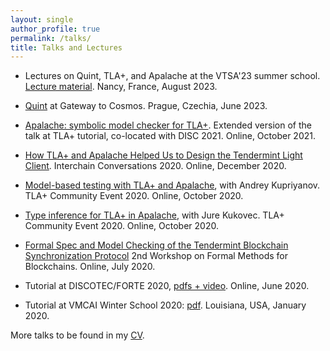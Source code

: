 ```yaml
---
layout: single
author_profile: true
permalink: /talks/
title: Talks and Lectures
---
```


- Lectures on Quint, TLA+, and Apalache at the VTSA'23 summer school.
  [Lecture material](https://konnov.github.io/vtsa23/). Nancy, France,
  August 2023.

- [Quint](https://www.youtube.com/watch?v=OZIX8rs-kOA&t=806s) at Gateway
  to Cosmos. Prague, Czechia, June 2023.

- [Apalache: symbolic model checker for TLA+](https://www.youtube.com/watch?v=Ml7d_3vlH88).
  Extended version of the talk at TLA+ tutorial, co-located with DISC 2021.
  Online, October 2021.

- [How TLA+ and Apalache Helped Us to Design the Tendermint Light Client](https://www.crowdcast.io/e/interchain-conversations-II/38).
  Interchain Conversations 2020. Online, December 2020.

- [Model-based testing with TLA+ and Apalache](https://youtu.be/aveoIMphzW8), with Andrey Kupriyanov.
  TLA+ Community Event 2020. Online, October 2020.

- [Type inference for TLA+ in Apalache](https://youtu.be/hnp25hmCMN8), with Jure Kukovec.
  TLA+ Community Event 2020. Online, October 2020.

- [Formal Spec and Model Checking of the Tendermint Blockchain Synchronization Protocol](https://youtu.be/h2Ovc1KWlXM)
  2nd Workshop on Formal Methods for Blockchains. Online, July 2020.

- Tutorial at DISCOTEC/FORTE 2020,
    [pdfs + video](https://www.discotec.org/2020/tutorials#parameterized-verification-with-byzantine-model-checker). Online, June 2020.

- Tutorial at VMCAI Winter School 2020:
   [pdf](./vmcai20/konnov-vmcai20-school.pdf).
   Louisiana, USA, January 2020.

More talks to be found in my [CV][].

[CV]: ./doc/konnov-cv.pdf

